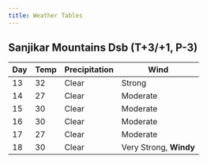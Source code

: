 ```yaml
---
title: Weather Tables
---
```


## Sanjikar Mountains Dsb (T+3/+1, P-3)

| Day | Temp | Precipitation | Wind |
|--|--|--|--|
| 13 | 32 | Clear | Strong |
| 14 | 27 | Clear | Moderate |
| 15 | 30 | Clear | Moderate |
| 16 | 30 | Clear | Moderate |
| 17 | 27 | Clear | Moderate |
| 18 | 30 | Clear | Very Strong, **Windy** |
